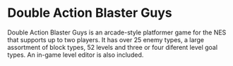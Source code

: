 Double Action Blaster Guys
============

Double Action Blaster Guys is an arcade-style platformer game for the NES that supports up to two players. It has over 25 enemy types, a large assortment of block types, 52 levels and three or four diferent level goal types. An in-game level editor is also included.
